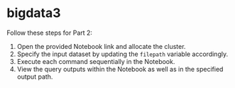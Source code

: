 # bigdata3
Follow these steps for Part 2:
1. Open the provided Notebook link and allocate the cluster.
2. Specify the input dataset by updating the `filepath` variable accordingly.
3. Execute each command sequentially in the Notebook.
4. View the query outputs within the Notebook as well as in the specified output path.
